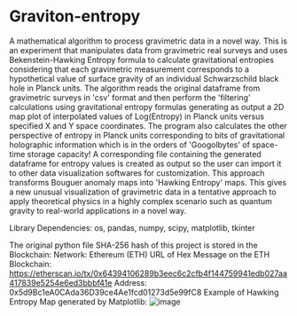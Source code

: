 # Graviton-entropy
A mathematical algorithm to process gravimetric data in a novel way. This is an experiment that manipulates data from gravimetric real surveys and uses Bekenstein-Hawking Entropy formula to calculate gravitational entropies considering that each gravimetric measurement corresponds to a hypothetical value of surface gravity of an individual Schwarzschild black hole in Planck units. The algorithm reads the original dataframe from gravimetric surveys in 'csv' format and then perform the 'filtering' calculations using gravitational entropy formulas generating as output a 2D map plot of interpolated values of Log(Entropy) in Planck units versus specified X and Y space coordinates. 
The program also calculates the other perspective of entropy in Planck units corresponding to bits of gravitational holographic information which is in the orders of 'Googolbytes' of space-time storage capacity! A corresponding file containing the generated dataframe for entropy values is created as output so the user can import it to other data visualization softwares for customization. This approach transforms Bouguer anomaly maps into 'Hawking Entropy' maps. This gives a new unusual visualization of gravimetric data in a tentative approach to apply theoretical physics in a highly complex scenario such as quantum gravity to real-world applications in a novel way.

Library Dependencies: os, pandas, numpy, scipy, matplotlib, tkinter

The original python file SHA-256 hash of this project is stored in the Blockchain:
Network: Ethereum (ETH)
URL of Hex Message on the ETH Blockchain: https://etherscan.io/tx/0x64394106289b3eec6c2cfb4f144759941edb027aa417839e5254e6ed3bbbf41e
Address: 0x5d9Bc1eA0CAda36D39ce4Ae1fcd01273d5e99fC8
Example of Hawking Entropy Map generated by Matplotlib:
![image](https://github.com/user-attachments/assets/b489344f-f0ed-42c8-b536-6a2e59b2fa2b)
